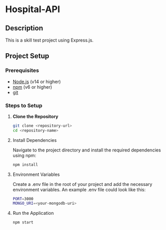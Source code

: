# Hospital-API

## Description

This is a skill test project using Express.js.

## Project Setup

### Prerequisites

- [Node.js](https://nodejs.org/) (v14 or higher)
- [npm](https://www.npmjs.com/) (v6 or higher)
- [git](https://git-scm.com/)

### Steps to Setup

1. **Clone the Repository**

   ```sh
   git clone <repository-url>
   cd <repository-name>
   ```

2. Install Dependencies

   Navigate to the project directory and install the required dependencies using npm:

   ```sh
   npm install
   ```

3. Environment Variables

   Create a .env file in the root of your project and add the necessary environment variables. An example .env file could look like this:

   ```sh
   PORT=3000
   MONGO_URI=<your-mongodb-uri>
   ```

4. Run the Application

   ```sh
   npm start
   ```
